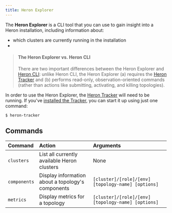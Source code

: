 ```yaml
---
title: Heron Explorer
---
```


The **Heron Explorer** is a CLI tool that you can use to gain insight into a Heron installation, including information about:

* which clusters are currently running in the installation
* 

> #### The Heron Explorer vs. Heron CLI
> There are two important differences between the Heron Explorer and [Heron CLI](../heron-cli): unlike Heron CLI, the Heron Explorer (a) requires the [Heron Tracker](../heron-tracker) and (b) performs read-only, observation-oriented commands (rather than actions like submitting, activating, and killing topologies).

In order to use the Heron Explorer, the [Heron Tracker](../heron-tracker) will need to be running. If you've [installed the Tracker](../../getting-started), you can start it up using just one command:

```shell
$ heron-tracker
```

## Commands



Command | Action | Arguments
:-------|:-------|:---------
`clusters` | List all currently available Heron clusters | None
`components` | Display information about a topology's components | `[cluster]/[role]/[env] [topology-name] [options]`
`metrics` | Display metrics for a topology | `[cluster]/[role]/[env] [topology-name] [options]`